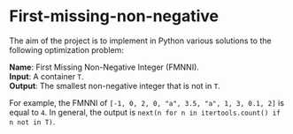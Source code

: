 # First-missing-non-negative

The aim of the project is to implement in Python various solutions to the following optimization problem:

**Name**: First Missing Non-Negative Integer (FMNNI).  
**Input**: A container `T`.  
**Output**: The smallest non-negative integer that is not in `T`.  

For example, the FMNNI of `[-1, 0, 2, 0, "a", 3.5, "a", 1, 3, 0.1, 2]` is equal to `4`.
In general, the output is `next(n for n in itertools.count() if n not in T)`.
